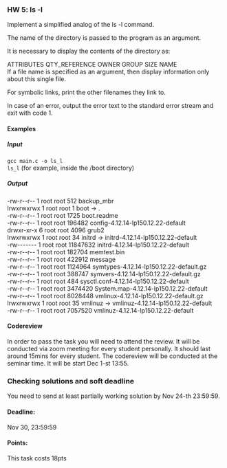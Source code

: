 ### HW 5: ls -l


Implement a simplified analog of the ls -l command.

The name of the directory is passed to the program as an argument.

It is necessary to display the contents of the directory as:

ATTRIBUTES QTY_REFERENCE OWNER GROUP SIZE NAME \
If a file name is specified as an argument, then display information only about this single file.

For symbolic links, print the other filenames they link to.

In case of an error, output the error text to the standard error stream and exit with code 1.


#### Examples

##### Input
`gcc main.c -o ls_l` \
`ls_l` (for example, inside the /boot directory)

##### Output

-rw-r--r-- 1 root root      512 backup_mbr \
lrwxrwxrwx 1 root root        1 boot -> . \
-rw-r--r-- 1 root root     1725 boot.readme \
-rw-r--r-- 1 root root   196482 config-4.12.14-lp150.12.22-default \
drwxr-xr-x 6 root root     4096 grub2 \
lrwxrwxrwx 1 root root       34 initrd -> initrd-4.12.14-lp150.12.22-default \
-rw------- 1 root root 11847632 initrd-4.12.14-lp150.12.22-default \
-rw-r--r-- 1 root root   182704 memtest.bin \
-rw-r--r-- 1 root root   422912 message \
-rw-r--r-- 1 root root  1124964 symtypes-4.12.14-lp150.12.22-default.gz \
-rw-r--r-- 1 root root   388747 symvers-4.12.14-lp150.12.22-default.gz \
-rw-r--r-- 1 root root      484 sysctl.conf-4.12.14-lp150.12.22-default \
-rw-r--r-- 1 root root  3474420 System.map-4.12.14-lp150.12.22-default \
-rw-r--r-- 1 root root  8028448 vmlinux-4.12.14-lp150.12.22-default.gz \
lrwxrwxrwx 1 root root       35 vmlinuz -> vmlinuz-4.12.14-lp150.12.22-default \
-rw-r--r-- 1 root root  7057520 vmlinuz-4.12.14-lp150.12.22-default

#### Codereview
In order to pass the task you will need to attend the review. It will be conducted via zoom meeting for every student personally. It should last around 15mins for every student. The codereview will be conducted at the seminar time. It will be start Dec 1-st 13:55.

### Checking solutions and soft deadline
You need to send at least partially working solution by Nov 24-th 23:59:59.

#### Deadline:
Nov 30, 23:59:59

#### Points:
This task costs 18pts
